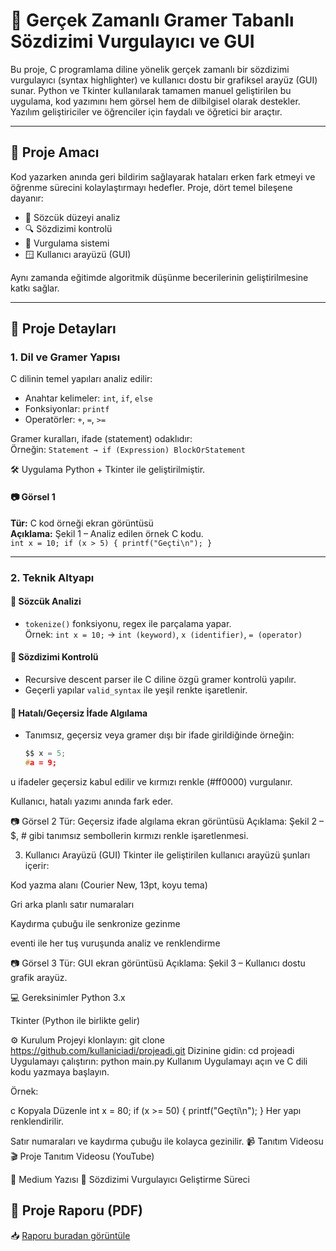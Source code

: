 # 🧠 Gerçek Zamanlı Gramer Tabanlı Sözdizimi Vurgulayıcı ve GUI

Bu proje, C programlama diline yönelik gerçek zamanlı bir sözdizimi vurgulayıcı (syntax highlighter) ve kullanıcı dostu bir grafiksel arayüz (GUI) sunar. Python ve Tkinter kullanılarak tamamen manuel geliştirilen bu uygulama, kod yazımını hem görsel hem de dilbilgisel olarak destekler. Yazılım geliştiriciler ve öğrenciler için faydalı ve öğretici bir araçtır.

---

## 🎯 Proje Amacı

Kod yazarken anında geri bildirim sağlayarak hataları erken fark etmeyi ve öğrenme sürecini kolaylaştırmayı hedefler. Proje, dört temel bileşene dayanır:

- 🧩 Sözcük düzeyi analiz
- 🔍 Sözdizimi kontrolü
- 🎨 Vurgulama sistemi
- 🪟 Kullanıcı arayüzü (GUI)

Aynı zamanda eğitimde algoritmik düşünme becerilerinin geliştirilmesine katkı sağlar.

---

## 🔧 Proje Detayları

### 1. Dil ve Gramer Yapısı

C dilinin temel yapıları analiz edilir:

- Anahtar kelimeler: `int`, `if`, `else`
- Fonksiyonlar: `printf`
- Operatörler: `+`, `=`, `>=`

Gramer kuralları, ifade (statement) odaklıdır:  
Örneğin: `Statement → if (Expression) BlockOrStatement`

🛠️ Uygulama Python + Tkinter ile geliştirilmiştir.

#### 📷 Görsel 1  
**Tür:** C kod örneği ekran görüntüsü  
**Açıklama:** Şekil 1 – Analiz edilen örnek C kodu.  
`int x = 10; if (x > 5) { printf("Geçti\n"); }`

---

### 2. Teknik Altyapı

#### 🔹 Sözcük Analizi

- `tokenize()` fonksiyonu, regex ile parçalama yapar.  
Örnek: `int x = 10;` → `int (keyword)`, `x (identifier)`, `= (operator)`

#### 🔹 Sözdizimi Kontrolü

- Recursive descent parser ile C diline özgü gramer kontrolü yapılır.
- Geçerli yapılar `valid_syntax` ile yeşil renkte işaretlenir.

#### 🔹 Hatalı/Geçersiz İfade Algılama

- Tanımsız, geçersiz veya gramer dışı bir ifade girildiğinde örneğin:
  ```c
  $$ x = 5;
  #a = 9;
u ifadeler geçersiz kabul edilir ve kırmızı renkle (#ff0000) vurgulanır.

Kullanıcı, hatalı yazımı anında fark eder.

📷 Görsel 2
Tür: Geçersiz ifade algılama ekran görüntüsü
Açıklama: Şekil 2 – $, # gibi tanımsız sembollerin kırmızı renkle işaretlenmesi.

3. Kullanıcı Arayüzü (GUI)
Tkinter ile geliştirilen kullanıcı arayüzü şunları içerir:

Kod yazma alanı (Courier New, 13pt, koyu tema)

Gri arka planlı satır numaraları

Kaydırma çubuğu ile senkronize gezinme

<KeyRelease> eventi ile her tuş vuruşunda analiz ve renklendirme

📷 Görsel 3
Tür: GUI ekran görüntüsü
Açıklama: Şekil 3 – Kullanıcı dostu grafik arayüz.

💻 Gereksinimler
Python 3.x

Tkinter (Python ile birlikte gelir)

⚙️ Kurulum
Projeyi klonlayın:
git clone https://github.com/kullaniciadi/projeadi.git
Dizinine gidin:
cd projeadi
Uygulamayı çalıştırın:
python main.py
 Kullanım
Uygulamayı açın ve C dili kodu yazmaya başlayın.

Örnek:

c
Kopyala
Düzenle
int x = 80;
if (x >= 50) {
    printf("Geçti\n");
}
Her yapı renklendirilir.

Satır numaraları ve kaydırma çubuğu ile kolayca gezinilir.
📹 Tanıtım Videosu
🎬 Proje Tanıtım Videosu (YouTube)

📝 Medium Yazısı
📄 Sözdizimi Vurgulayıcı Geliştirme Süreci
## 📄 Proje Raporu (PDF)

📥 [Raporu buradan görüntüle](./RAPOR.pdf)

